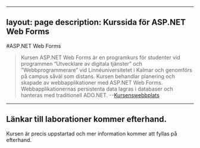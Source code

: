 



---
layout: page
description: Kurssida för ASP.NET Web Forms
---
#ASP.NET Web Forms

>Kursen ASP.NET Web Forms är en programkurs för studenter vid programmen “Utvecklare av digitala tjänster”
>och ”Webbprogrammerare” vid Linnéuniversitetet i Kalmar och genomförs på campus såväl som distans.
>Kursen behandlar planering och skapade av webbapplikationer med ASP.NET Web Forms. Webbapplikationernas
>persistenta data lagras i databaser och hanteras med traditionell ADO.NET.
>--[Kursenswebbplats](https://coursepress.lnu.se/kurs/aspnet-web-forms/)

---
Länkar till laborationer kommer efterhand.
---

Kursen är precis uppstartad och mer information kommer att fyllas på efterhand.
